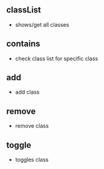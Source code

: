 ## classList

- shows/get all classes

## contains

- check class list for specific class

## add

- add class

## remove

- remove class

## toggle

- toggles class
